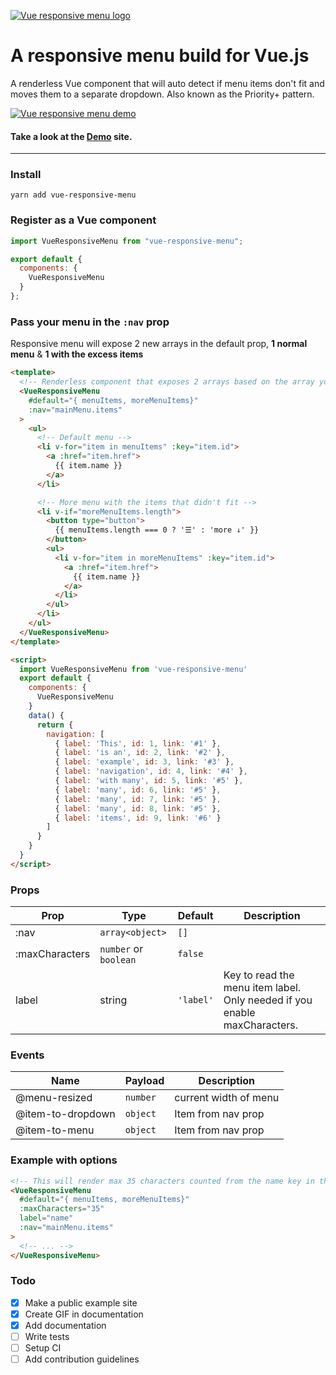 [![Vue responsive menu logo](https://vue-responsive-menu.netlify.com/favicons/apple-touch-icon-152x152.png)](https://vue-responsive-menu.netlify.com/)

# A responsive menu build for Vue.js

A renderless Vue component that will auto detect if menu items don't fit and moves them to a separate dropdown. Also known as the Priority+ pattern.

[![Vue responsive menu demo](https://vue-responsive-menu.netlify.com/demo.gif)](https://vue-responsive-menu.netlify.com/)

#### Take a look at the **[Demo](https://vue-responsive-menu.netlify.com/)** site.

---

### Install

`yarn add vue-responsive-menu`

### Register as a Vue component

```javascript
import VueResponsiveMenu from "vue-responsive-menu";

export default {
  components: {
    VueResponsiveMenu
  }
};
```

### Pass your menu in the `:nav` prop

Responsive menu will expose 2 new arrays in the default prop, **1 normal menu** & **1 with the excess items**

```html
<template>
  <!-- Renderless component that exposes 2 arrays based on the array you pass in the nav prop. -->
  <VueResponsiveMenu
    #default="{ menuItems, moreMenuItems}"
    :nav="mainMenu.items"
  >
    <ul>
      <!-- Default menu -->
      <li v-for="item in menuItems" :key="item.id">
        <a :href="item.href">
          {{ item.name }}
        </a>
      </li>

      <!-- More menu with the items that didn't fit -->
      <li v-if="moreMenuItems.length">
        <button type="button">
          {{ menuItems.length === 0 ? '☰' : 'more ↓' }}
        </button>
        <ul>
          <li v-for="item in moreMenuItems" :key="item.id">
            <a :href="item.href">
              {{ item.name }}
            </a>
          </li>
        </ul>
      </li>
    </ul>
  </VueResponsiveMenu>
</template>

<script>
  import VueResponsiveMenu from 'vue-responsive-menu'
  export default {
    components: {
      VueResponsiveMenu
    }
    data() {
      return {
        navigation: [
          { label: 'This', id: 1, link: '#1' },
          { label: 'is an', id: 2, link: '#2' },
          { label: 'example', id: 3, link: '#3' },
          { label: 'navigation', id: 4, link: '#4' },
          { label: 'with many', id: 5, link: '#5' },
          { label: 'many', id: 6, link: '#5' },
          { label: 'many', id: 7, link: '#5' },
          { label: 'many', id: 8, link: '#5' },
          { label: 'items', id: 9, link: '#6' }
        ]
      }
    }
  }
</script>
```

### Props

| Prop           | Type                  | Default   | Description                                                               |
| -------------- | --------------------- | --------- | ------------------------------------------------------------------------- |
| :nav           | `array<object>`       | `[]`      |
| :maxCharacters | `number` or `boolean` | `false`   |
| label          | string                | `'label'` | Key to read the menu item label. Only needed if you enable maxCharacters. |

### Events

| Name              | Payload  | Description           |
| ----------------- | -------- | --------------------- |
| @menu-resized     | `number` | current width of menu |
| @item-to-dropdown | `object` | Item from nav prop    |
| @item-to-menu     | `object` | Item from nav prop    |

### Example with options

```html
<!-- This will render max 35 characters counted from the name key in the nav array. In this case the first 5 menu items -->
<VueResponsiveMenu
  #default="{ menuItems, moreMenuItems}"
  :maxCharacters="35"
  label="name"
  :nav="mainMenu.items"
>
  <!-- ... -->
</VueResponsiveMenu>
```

### Todo

- [x] Make a public example site
- [x] Create GIF in documentation
- [x] Add documentation
- [ ] Write tests
- [ ] Setup CI
- [ ] Add contribution guidelines
